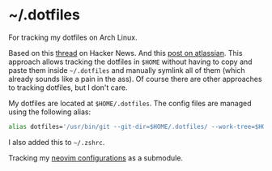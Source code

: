 # ~/.dotfiles
For tracking my dotfiles on Arch Linux. 

Based on this [thread](https://news.ycombinator.com/item?id=11071754) on Hacker News. And this [post on atlassian](https://www.atlassian.com/git/tutorials/dotfiles). This approach allows tracking the dotfiles in `$HOME` without having to copy and paste them inside `~/.dotfiles` and manually symlink all of them (which already sounds like a pain in the ass). Of course there are other approaches to tracking dotfiles, but I don't care.

My dotfiles are located at `$HOME/.dotfiles`. The config files are managed using the following alias:
```bash
alias dotfiles='/usr/bin/git --git-dir=$HOME/.dotfiles/ --work-tree=$HOME'
```
I also added this to `~/.zshrc`.

Tracking my [neovim configurations](https://github.com/maqnitude/nvim-init.lua) as a submodule. 
